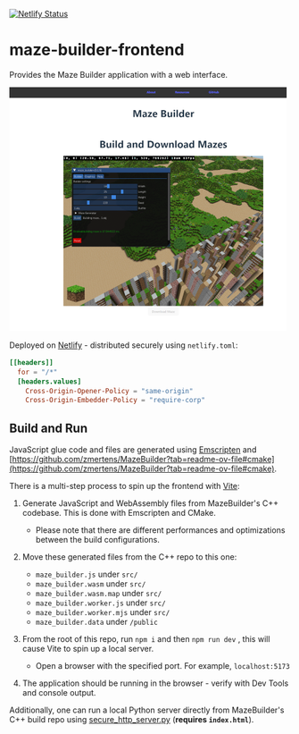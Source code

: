 [![Netlify Status](https://api.netlify.com/api/v1/badges/be13537b-f604-447a-beaf-a6d63496fb8e/deploy-status)](https://app.netlify.com/sites/jade-semifreddo-f24ef0/deploys?branch=main)

# maze-builder-frontend

Provides the Maze Builder application with a web interface.

![mazebuilderweb](mazebuilderweb.png)

Deployed on [Netlify](https://668145265561420d1369a177--jade-semifreddo-f24ef0.netlify.app/) - distributed securely using `netlify.toml`:
```toml
[[headers]]
  for = "/*"
  [headers.values]
    Cross-Origin-Opener-Policy = "same-origin"
    Cross-Origin-Embedder-Policy = "require-corp"
```

## Build and Run

JavaScript glue code and files are generated using [Emscripten](https://emscripten.org/index.html) and [https://github.com/zmertens/MazeBuilder?tab=readme-ov-file#cmake](https://github.com/zmertens/MazeBuilder?tab=readme-ov-file#cmake).

There is a multi-step process to spin up the frontend with [Vite](https://vitejs.dev/):
1. Generate JavaScript and WebAssembly files from MazeBuilder's C++ codebase. This is done with Emscripten and CMake.
   - Please note that there are different performances and optimizations between the build configurations.
2. Move these generated files from the C++ repo to this one:
     - `maze_builder.js` under `src/`
    - `maze_builder.wasm` under `src/`
    - `maze_builder.wasm.map` under `src/`
    - `maze_builder.worker.js` under `src/`
    - `maze_builder.worker.mjs` under `src/`
    - `maze_builder.data` under `/public`
    
3. From the root of this repo, run `npm i` and then `npm run dev` , this will cause Vite to spin up a local server.
     - Open a browser with the specified port. For example, `localhost:5173`
4. The application should be running in the browser - verify with Dev Tools and console output.

Additionally, one can run a local Python server directly from MazeBuilder's C++ build repo using [secure_http_server.py](https://github.com/zmertens/MazeBuilder/blob/dev/secure_http_server.py) (**requires `index.html`**).
